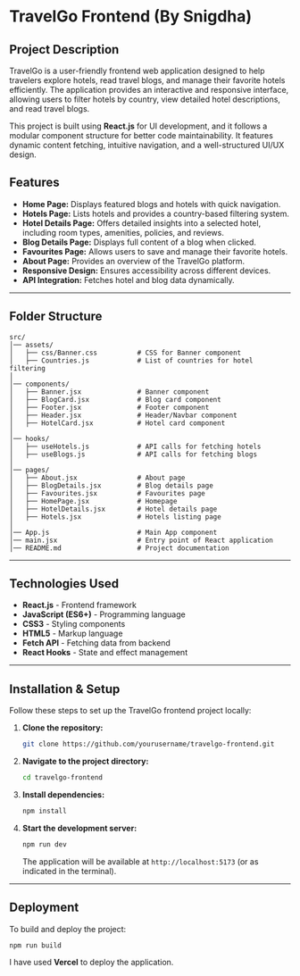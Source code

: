 # TravelGo Frontend (By Snigdha)

## Project Description
TravelGo is a user-friendly frontend web application designed to help travelers explore hotels, read travel blogs, and manage their favorite hotels efficiently. The application provides an interactive and responsive interface, allowing users to filter hotels by country, view detailed hotel descriptions, and read travel blogs. 

This project is built using **React.js** for UI development, and it follows a modular component structure for better code maintainability. It features dynamic content fetching, intuitive navigation, and a well-structured UI/UX design.

## Features
- **Home Page:** Displays featured blogs and hotels with quick navigation.
- **Hotels Page:** Lists hotels and provides a country-based filtering system.
- **Hotel Details Page:** Offers detailed insights into a selected hotel, including room types, amenities, policies, and reviews.
- **Blog Details Page:** Displays full content of a blog when clicked.
- **Favourites Page:** Allows users to save and manage their favorite hotels.
- **About Page:** Provides an overview of the TravelGo platform.
- **Responsive Design:** Ensures accessibility across different devices.
- **API Integration:** Fetches hotel and blog data dynamically.

---

## Folder Structure
```
src/
│── assets/
│   ├── css/Banner.css          # CSS for Banner component
│   ├── Countries.js            # List of countries for hotel filtering
│
│── components/
│   ├── Banner.jsx              # Banner component
│   ├── BlogCard.jsx            # Blog card component
│   ├── Footer.jsx              # Footer component
│   ├── Header.jsx              # Header/Navbar component
│   ├── HotelCard.jsx           # Hotel card component
│
│── hooks/
│   ├── useHotels.js            # API calls for fetching hotels
│   ├── useBlogs.js             # API calls for fetching blogs
│
│── pages/
│   ├── About.jsx               # About page
│   ├── BlogDetails.jsx         # Blog details page
│   ├── Favourites.jsx          # Favourites page
│   ├── HomePage.jsx            # Homepage
│   ├── HotelDetails.jsx        # Hotel details page
│   ├── Hotels.jsx              # Hotels listing page
│
│── App.js                      # Main App component
│── main.jsx                    # Entry point of React application
│── README.md                   # Project documentation
```

---

## Technologies Used
- **React.js** - Frontend framework
- **JavaScript (ES6+)** - Programming language
- **CSS3** - Styling components
- **HTML5** - Markup language
- **Fetch API** - Fetching data from backend
- **React Hooks** - State and effect management

---

## Installation & Setup
Follow these steps to set up the TravelGo frontend project locally:

1. **Clone the repository:**
   ```sh
   git clone https://github.com/yourusername/travelgo-frontend.git
   ```
2. **Navigate to the project directory:**
   ```sh
   cd travelgo-frontend
   ```
3. **Install dependencies:**
   ```sh
   npm install
   ```
4. **Start the development server:**
   ```sh
   npm run dev
   ```
   The application will be available at `http://localhost:5173` (or as indicated in the terminal).

---

## Deployment
To build and deploy the project:
```sh
npm run build
```
I have used **Vercel** to deploy the application.


